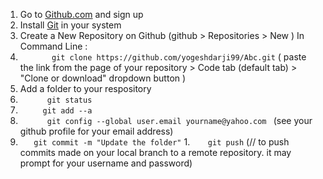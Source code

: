 1. Go to [Github.com](https://github.com) and sign up
1. Install [Git](https://git-scm.com/) in your system
1. Create a New Repository on Github (github > Repositories > New )
In Command Line :
1. ```        git clone https://github.com/yogeshdarji99/Abc.git ``` 
        ( paste the link from the page of your repository > Code tab (default tab) > "Clone or download" dropdown button )
1. Add a folder to your respository
1. ```       git status      ```
1. ```      git add --a     ``` 
1. ```       git config --global user.email yourname@yahoo.com  ``` 
  (see your github profile for your email address)  
1. ```    git commit -m "Update the folder" ```
1.```     git push ```
        (// to push commits made on your local branch to a remote repository. it may prompt for your username and password)
 
